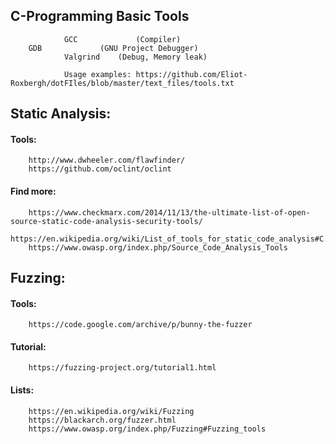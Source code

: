 
## C-Programming Basic Tools
				GCC				(Compiler)
        GDB				(GNU Project Debugger)
				Valgrind	(Debug, Memory leak)
		
				Usage examples: https://github.com/Eliot-Roxbergh/dotFIles/blob/master/text_files/tools.txt


## Static Analysis:
#### Tools:
		http://www.dwheeler.com/flawfinder/
		https://github.com/oclint/oclint
	
#### Find more:
		https://www.checkmarx.com/2014/11/13/the-ultimate-list-of-open-source-static-code-analysis-security-tools/
		https://en.wikipedia.org/wiki/List_of_tools_for_static_code_analysis#C.2C_C.2B.2B
		https://www.owasp.org/index.php/Source_Code_Analysis_Tools


## Fuzzing:
#### Tools:
		https://code.google.com/archive/p/bunny-the-fuzzer

#### Tutorial:
		https://fuzzing-project.org/tutorial1.html

#### Lists:
		https://en.wikipedia.org/wiki/Fuzzing
		https://blackarch.org/fuzzer.html
		https://www.owasp.org/index.php/Fuzzing#Fuzzing_tools
